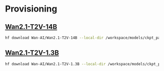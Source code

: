 # Provisioning

## [Wan2.1-T2V-14B](https://huggingface.co/Wan-AI/Wan2.1-T2V-14B)

```bash
hf download Wan-AI/Wan2.1-T2V-14B --local-dir /workspace/models/ckpt_path/
```

## [Wan2.1-T2V-1.3B](https://huggingface.co/Wan-AI/Wan2.1-T2V-1.3B)

```bash
hf download Wan-AI/Wan2.1-T2V-1.3B --local-dir /workspace/models/ckpt_path/
```
